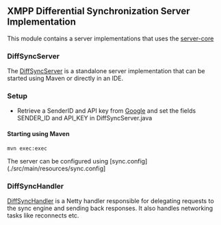 ## XMPP Differential Synchronization Server Implementation
This module contains a server implementations that uses the [server-core](../server-core)

### DiffSyncServer
The [DiffSyncServer](./src/main/java/org/jboss/aerogear/sync/DiffSyncServer.java) is a standalone server implementation
that can be started using Maven or directly in an IDE.

### Setup

 * Retrieve a SenderID and API key from [Google](https://developer.android.com/google/gcm/gs.html) and set the fields SENDER_ID and API_KEY in DiffSyncServer.java
 
#### Starting using Maven

    mvn exec:exec

The server can be configured using [sync.config](./src/main/resources/sync.config]


### DiffSyncHandler
[DiffSyncHandler](./src/main/java/org/jboss/aerogear/sync/DiffSyncHandler.java) is a Netty handler responsible for
delegating requests to the sync engine and sending back responses. It also handles networking tasks like reconnects etc.



